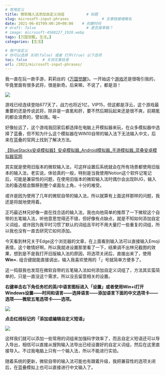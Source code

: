 ```yaml
---
# 常用定义
title: 微软输入法添加自定义词组          # 标题
slug: microsoft-input-phrases               # 文章链接缩略名
date: 2021-06-01T09:00:20+08:00    # 创建时间
# draft: false                       # 是否是草稿？
# image: microsoft-4560227_1920.webp
tags: [万国觉醒, 生活,]
categories: [生活]

# 用户自定义
# 你可以选择 关闭(false) 或者 打开(true) 以下选项
toc: false       # 关闭文章目录
url: /2021/microsoft-input-phrases/
---
```


我一直在玩一款手游，莉莉丝的《[万国觉醒](万国觉醒.md)》。一开始这个[游戏](游戏.md)还是很吸引我的，毕竟里面有很多武将，很是新奇。后来嘛，不说了，都是泪！

![](https://cdn.qylao.com/laomai/2023/02/27/163fc349647f61-1.webp)

游戏已经连续登陆677天了，战力也将近1亿，VIP15，但这都是浮云，这个游戏最重要的还是传说武将，除非是一直氪和肝，要不然后期玩起来还是很不爽，前期氪的都会浪费的，譬如我。唉~

好像扯远了，这个游戏我回家后都选择在电脑上开模拟器来玩，在众多模拟器中选择了蓝叠，但不知为什么这个模拟器在WIN10自带的输入法下无法输入中文，后来在蓝叠的官网上找到了解决方法。

[【BlueStacks安卓模拟器】安卓模拟器_Android模拟器_手游模拟器_蓝叠安卓模拟器官网](https://www.bluestacks.cn/faq_detail.html?id=93)

其实就是使用旧版本的微软输入法，可这样设置后系统就会在所有场景都使用旧版本的输入法，老实说，体验真的一般，特别是当我使用Notion这个软件记笔记后，可能是兼容性的问题，在使用旧版本的微软输入法时偶尔会出现BUG，输入法的备选框会飘移到整个桌面左上角，十分的难受。

或许是因为使用了几年的微软自带的输入法，所以就算有上面这样那样的问题，我还是将就地使用着。

正巧最近林兄好像一直在找合适的输入法，我也向他简单的推荐了一下微软这个自带的五笔输入法，听他意思觉得还不错，但好像有点缺点，就是不知如何添加自定义词组，或许因为我平时习惯了默认的词组且平时不用大量打一些重复的词组，所以我也没有一直去研究它如何添加。

今天看到林兄关于Edge这个浏览器的文章，在上面看到输入法可以直接输入Emoji表情，这个敢情好啊，所以我就进设置那里看了一下，结果调不出林兄截图的效果，想到是不是我打开旧版输入法的原因，将选项关闭后，直接出来了，使用 **Win+.** 组合键就能直接调出，输入我喜欢使用的「」号就简单方便多了。

这一捣鼓我也发现在微软自带的五笔输入法如何添加自定义词组了，方法其实蛮简单的，只是一直没这个需求，所以没去留意相关的设置。

**右键单击右下角任务栏的英/中语言图标进入「设置」或者使用Win+i打开Windows设置——时间和语言——选择语言——添加语言下面的中文选项卡——选项——微软五笔选项卡——选项。**

![](https://cdn.qylao.com/laomai/2023/02/27/163fc3496506a3-1.webp)

**点击红线标记的「添加或编辑自定义短语」**

![](https://cdn.qylao.com/laomai/2023/02/27/163fc349656e45-1.webp)

这样我们就可以添加一些常用的词组来加强码字效率了，而且自定义短语还可以导入导出，相信可以直接从搜狗输入法导出已经设置好的自定义词组，然后在这里直接导入。不过我电脑上只有一个输入法，所以不能进行实验。

随着系统的更新，微软自带的输入法可能也有跟着升级，我把兼容性的选项关闭后，在蓝叠模拟上也可以直接进行中文输入了。
